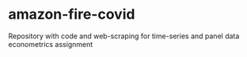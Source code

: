 # amazon-fire-covid
Repository with code and web-scraping for time-series and panel data econometrics assignment
